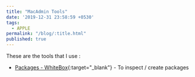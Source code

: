 ```yaml
---
title: "MacAdmin Tools"
date: '2019-12-31 23:58:59 +0530'
tags:
  - APPLE
permalink: "/blog/:title.html"
published: true
---
```

These are the tools that I use :

- [Packages - WhiteBox](http://s.sudre.free.fr/Software/Packages/about.html){:target="_blank"} - To inspect / create packages

